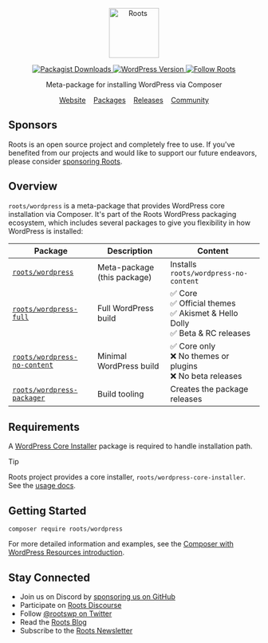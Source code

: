 <p align="center">
  <a href="https://roots.io/">
    <img alt="Roots" src="https://cdn.roots.io/app/uploads/logo-roots.svg" height="100">
  </a>
</p>

<p align="center">
  <a href="https://packagist.org/packages/roots/wordpress">
    <img alt="Packagist Downloads" src="https://img.shields.io/packagist/dt/roots/wordpress?label=downloads&colorB=2b3072&colorA=525ddc&style=flat-square">
  </a>

  <a href="https://packagist.org/packages/roots/wordpress">
    <img alt="WordPress Version" src="https://img.shields.io/packagist/v/roots/wordpress.svg?label=wordpress&colorB=2b3072&colorA=525ddc&style=flat-square" />
  </a>

  <a href="https://twitter.com/rootswp">
    <img alt="Follow Roots" src="https://img.shields.io/badge/follow%20@rootswp-1da1f2?logo=twitter&logoColor=ffffff&message=&style=flat-square">
  </a>
</p>

<p align="center">Meta-package for installing WordPress via Composer</p>

<p align="center">
  <a href="https://roots.io/composer-wordpress-resources/">Website</a> &nbsp;&nbsp; <a href="https://packagist.org/packages/roots/wordpress">Packages</a> &nbsp;&nbsp; <a href="https://github.com/roots/wordpress/releases">Releases</a> &nbsp;&nbsp; <a href="https://discourse.roots.io/">Community</a>
</p>

## Sponsors

Roots is an open source project and completely free to use. If you've benefited from our projects and would like to support our future endeavors, please consider [sponsoring Roots](https://github.com/sponsors/roots).

## Overview

`roots/wordpress` is a meta-package that provides WordPress core installation via Composer. It's part of the Roots WordPress packaging ecosystem, which includes several packages to give you flexibility in how WordPress is installed:

Package|Description|Content
--|--|--
[`roots/wordpress`](https://github.com/roots/wordpress)|Meta-package (this package)|Installs `roots/wordpress-no-content`
[`roots/wordpress-full`](https://github.com/roots/wordpress-full)|Full WordPress build|✅ Core<br>✅ Official themes<br>✅ Akismet & Hello Dolly<br>✅ Beta & RC releases
[`roots/wordpress-no-content`](https://github.com/roots/wordpress-no-content)|Minimal WordPress build|✅ Core only<br>❌ No themes or plugins<br>❌ No beta releases
[`roots/wordpress-packager`](https://github.com/roots/wordpress-packager)|Build tooling|Creates the package releases

## Requirements

A [WordPress Core Installer](https://packagist.org/?query=wordpress%20core%20installer&type=composer-plugin) package is required to handle installation path.

> [!tip]
> Roots project provides a core installer, `roots/wordpress-core-installer`.  
> See the [usage docs](https://github.com/roots/wordpress-core-installer#readme).

## Getting Started

```console
composer require roots/wordpress
```

For more detailed information and examples, see the [Composer with WordPress Resources introduction](https://roots.io/composer-wordpress-resources/).

## Stay Connected

- Join us on Discord by [sponsoring us on GitHub](https://github.com/sponsors/roots)
- Participate on [Roots Discourse](https://discourse.roots.io/)
- Follow [@rootswp on Twitter](https://twitter.com/rootswp)
- Read the [Roots Blog](https://roots.io/blog/)
- Subscribe to the [Roots Newsletter](https://roots.io/newsletter/)
